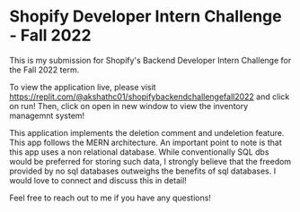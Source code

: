 # Shopify Developer Intern Challenge - Fall 2022
This is my submission for Shopify's Backend Developer Intern Challenge for the Fall 2022 term. 

To view the application live, please visit https://replit.com/@akshathc01/shopifybackendchallengefall2022 and click on run! Then, click on open in new window to view the inventory managemnt system!

This application implements the deletion comment and undeletion feature. This app follows the MERN architecture. An important point to note is that this app uses a non relational database. While conventionally SQL dbs would be preferred for storing such data, I strongly believe that the freedom provided by no sql databases outweighs the benefits of sql databases. I would love to connect and discuss this in detail!

Feel free to reach out to me if you have any questions!


